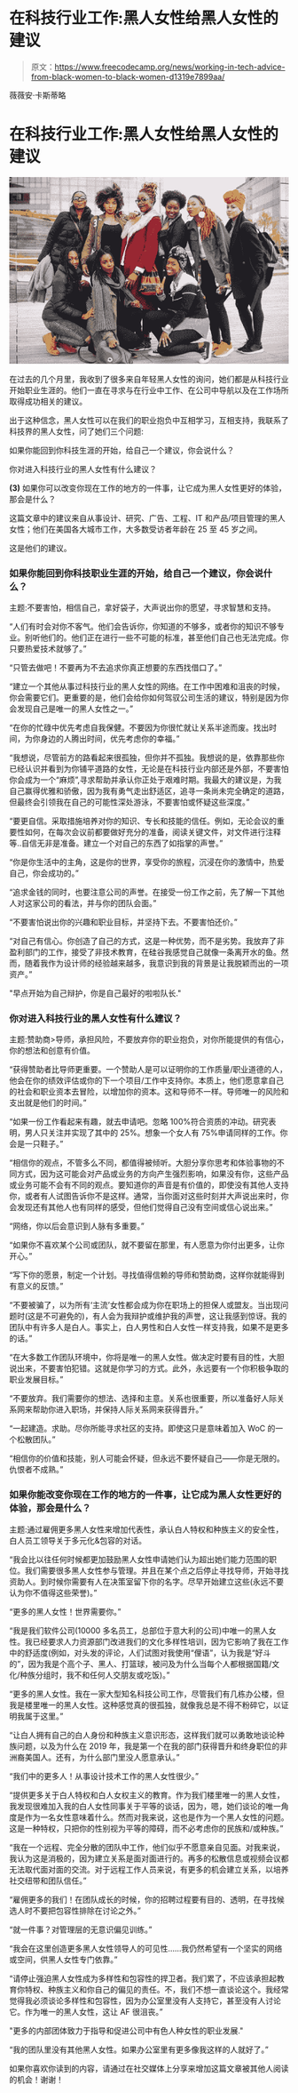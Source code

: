 # 在科技行业工作:黑人女性给黑人女性的建议

> 原文：<https://www.freecodecamp.org/news/working-in-tech-advice-from-black-women-to-black-women-d1319e7899aa/>

薇薇安·卡斯蒂略

# 在科技行业工作:黑人女性给黑人女性的建议

![1*Q9DLDgC5ZtmoK5_Y7DVs2Q](img/ddec80f1cb4135a332889a9696566077.png)

在过去的几个月里，我收到了很多来自年轻黑人女性的询问，她们都是从科技行业开始职业生涯的。他们一直在寻求与在行业中工作、在公司中导航以及在工作场所取得成功相关的建议。

出于这种信念，黑人女性可以在我们的职业抱负中互相学习，互相支持，我联系了科技界的黑人女性，问了她们三个问题:

如果你能回到你科技生涯的开始，给自己一个建议，你会说什么？

你对进入科技行业的黑人女性有什么建议？

**(3)** 如果你可以改变你现在工作的地方的一件事，让它成为黑人女性更好的体验，那会是什么？

这篇文章中的建议来自从事设计、研究、广告、工程、IT 和产品/项目管理的黑人女性；他们在美国各大城市工作，大多数受访者年龄在 25 至 45 岁之间。

这是他们的建议。

### 如果你能回到你科技职业生涯的开始，给自己一个建议，你会说什么？

主题:不要害怕，相信自己，拿好袋子，大声说出你的愿望，寻求智慧和支持。

“人们有时会对你不客气。他们会告诉你，你知道的不够多，或者你的知识不够专业。别听他们的。他们正在进行一些不可能的标准，甚至他们自己也无法完成。你只要热爱技术就够了。”

“只管去做吧！不要再为不去追求你真正想要的东西找借口了。”

“建立一个其他从事过科技行业的黑人女性的网络。在工作中困难和沮丧的时候，你会需要它们。更重要的是，他们会给你如何驾驭公司生活的建议，特别是因为你会发现自己是唯一的黑人女性之一。”

“在你的忙碌中优先考虑自我保健。不要因为你很忙就让关系半途而废。找出时间，为你身边的人腾出时间，优先考虑你的幸福。”

“我想说，尽管前方的路看起来很孤独，但你并不孤独。我想说的是，依靠那些你已经认识并看到为你铺平道路的女性，无论是在科技行业内部还是外部，不要害怕你会成为一个“麻烦”,寻求帮助并承认你正处于艰难时期。我最大的建议是，为我自己赢得优雅和骄傲，因为我有勇气走出舒适区，追寻一条尚未完全确定的道路，但最终会引领我在自己的可能性深处游泳，不要害怕或怀疑这些深度。”

“要更自信。采取措施培养对你的知识、专长和技能的信任。例如，无论会议的重要性如何，在每次会议前都要做好充分的准备，阅读关键文件，对文件进行注释等..自信无非是准备。建立一个对自己的东西了如指掌的声誉。”

“你是你生活中的主角，这是你的世界，享受你的旅程，沉浸在你的激情中，热爱自己，你会成功的。”

“追求金钱的同时，也要注意公司的声誉。在接受一份工作之前，先了解一下其他人对这家公司的看法，并与你的团队会面。”

“不要害怕说出你的兴趣和职业目标，并坚持下去。不要害怕还价。”

“对自己有信心。你创造了自己的方式，这是一种优势，而不是劣势。我放弃了非盈利部门的工作，接受了非技术教育，在硅谷我感觉自己就像一条离开水的鱼。然而，随着我作为设计师的经验越来越多，我意识到我的背景是让我脱颖而出的一项资产。”

"早点开始为自己辩护，你是自己最好的啦啦队长."

### 你对进入科技行业的黑人女性有什么建议？

主题:赞助商>导师，承担风险，不要放弃你的职业抱负，对你所能提供的有信心，你的想法和创意有价值。

“获得赞助者比导师更重要。一个赞助人是可以证明你的工作质量/职业道德的人，他会在你的绩效评估或你的下一个项目/工作中支持你。本质上，他们愿意拿自己的社会和职业资本去冒险，以增加你的资本。这和导师不一样。导师唯一的风险和支出就是他们的时间。”

“如果一份工作看起来有趣，就去申请吧。忽略 100%符合资质的冲动。研究表明，男人只关注并实现了其中的 25%。想象一个女人有 75%申请同样的工作。你会是一只鞋子。”

“相信你的观点，不管多么不同，都值得被倾听。大胆分享你思考和体验事物的不同方式，因为这可能会对产品或业务的方向产生强烈影响，如果没有你，这些产品或业务可能不会有不同的观点。要知道你的声音是有价值的，即使没有其他人支持你，或者有人试图告诉你不是这样。通常，当你面对这些时刻并大声说出来时，你会发现还有其他人也有同样的感受，但他们觉得自己没有空间或信心说出来。”

“网络，你以后会意识到人脉有多重要。”

“如果你不喜欢某个公司或团队，就不要留在那里，有人愿意为你付出更多，让你开心。”

“写下你的愿景，制定一个计划。寻找值得信赖的导师和赞助商，这样你就能得到有意义的反馈。”

“不要被骗了，以为所有‘主流’女性都会成为你在职场上的担保人或盟友。当出现问题时(这是不可避免的)，有人会为我辩护或维护我的声誉，这让我感到惊讶。我的团队中有许多人是白人。事实上，白人男性和白人女性一样支持我，如果不是更多的话。”

“在大多数工作团队环境中，你将是唯一的黑人女性。做决定时要有目的性，大胆说出来，不要害怕犯错。这就是你学习的方式。此外，永远要有一个你积极争取的职业发展目标。”

“不要放弃。我们需要你的想法、选择和主意。关系也很重要，所以准备好人际关系网来帮助你进入职场，并保持人际关系网来获得晋升。”

“一起建造。求助。尽你所能寻求社区的支持。即使这只是意味着加入 WoC 的一个松散团队。”

“相信你的价值和技能，别人可能会怀疑，但永远不要怀疑自己——你是无限的。仇恨者不成熟。”

### 如果你能改变你现在工作的地方的一件事，让它成为黑人女性更好的体验，那会是什么？

主题:通过雇佣更多黑人女性来增加代表性，承认白人特权和种族主义的安全性，白人员工领导关于多元化&包容的对话。

“我会比以往任何时候都更加鼓励黑人女性申请她们认为超出她们能力范围的职位。我们需要很多黑人女性参与管理。并且在某个点之后停止寻找导师，开始寻找资助人。到时候你需要有人在决策室留下你的名字。尽早开始建立这些(永远不要认为你不值得这些荣誉)。”

“更多的黑人女性！世界需要你。”

“我是我们软件公司(10000 多名员工，总部位于意大利的公司)中唯一的黑人女性。我已经要求人力资源部门改进我们的文化多样性培训，因为它影响了我在工作中的舒适度(例如，对头发的评论，人们试图对我使用“俚语”，认为我是“好斗的”，因为我是个高个子、黑人、打篮球，被问及为什么当每个人都根据国籍/文化/种族分组时，我不和任何人交朋友或吃饭)。”

“更多的黑人女性。我在一家大型知名科技公司工作，尽管我们有几栋办公楼，但我是楼里唯一的黑人女性。这种感觉真的很孤独，就像我总是不得不粉碎它，以证明我属于这里。”

“让白人拥有自己的白人身份和种族主义意识形态，这样我们就可以勇敢地谈论种族问题，以及为什么在 2019 年，我是第一个在我的部门获得晋升和终身职位的非洲裔美国人。还有，为什么部门里没人愿意承认。”

“我们中的更多人！从事设计技术工作的黑人女性很少。”

“提供更多关于白人特权和白人女权主义的教育。作为我们楼里唯一的黑人女性，我发现很难加入我的白人女性同事关于平等的谈话，因为，嗯，她们谈论的唯一角度是作为一名女性意味着什么。然而对我来说，这也是作为一个黑人女性的问题。这是一种特权，只把你的性别视为平等的障碍，而不必考虑你的民族和/或种族。”

“我在一个远程、完全分散的团队中工作，他们似乎不愿意亲自见面。对我来说，我认为这是消极的，因为建立关系是面对面进行的。再多的松散信息或视频会议都无法取代面对面的交流。对于远程工作人员来说，有更多的机会建立关系，以培养社交纽带和团队信任。”

“雇佣更多的我们！在团队成长的时候，你的招聘过程要有目的、透明，在寻找候选人时不要把包容性排除在讨论之外。”

“就一件事？对管理层的无意识偏见训练。”

“我会在这里创造更多黑人女性领导人的可见性……我仍然希望有一个坚实的网络或空间，供黑人女性专门依靠。”

“请停止强迫黑人女性成为多样性和包容性的捍卫者。我们累了，不应该承担起教育你特权、种族主义和你自己的偏见的责任。不，我们不想一直谈论这个。我经常觉得我必须谈论多样性和包容性，因为办公室里没有人支持它，甚至没有人讨论它。作为唯一的黑人女性，这让 AF 很沮丧。”

"更多的内部团体致力于指导和促进公司中有色人种女性的职业发展."

“我的团队里没有其他黑人女性。如果办公室里有更多像我这样的人就好了。”

如果你喜欢你读到的内容，请通过在社交媒体上分享来增加这篇文章被其他人阅读的机会！谢谢！